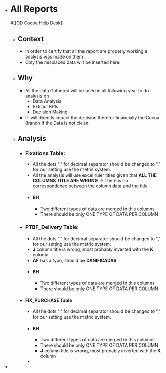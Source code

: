 - # All Reports 
  #[[OD Cocoa Help Desk]]
	- ## Context
		- In order to certify that all the report are properly working a analysis was made on them.
		- Only the misplaced data will be inserted here.
	- ## Why
		- All the data Gathered will be used in all following year to do analysis on
			- Data Analysis
			- Extract KPIs
			- Decision Making
		- IT will directly impact the decision therefor financially the Cocoa Branch if the Data is not clean.
	- ## Analysis
		- ### Fixations Table:
			- All the dots "." for decimal separator should be changed to "," for our setting use the metric system.
			- All the analysis will use excel ruler titles given that **ALL THE COLUMNS TITLE ARE WRONG** -> There is no correspondence between the column data and the title.
			- #### BH
				- Two different types of data are merged in this columns
				- There should be only ONE TYPE OF DATA PER COLUMN
		- ### PTBF_Delivery Table:
			- All the dots "." for decimal separator should be changed to "," for our setting use the metric system.
			- **J** column title is wrong, most probably inverted with the **K** column
			- **AF** has a typo, should be **DANIFICADAS**
			- #### BH
				- Two different types of data are merged in this columns
				- There should be only ONE TYPE OF DATA PER COLUMN
		- #### FIX_PURCHASE Table
			- All the dots "." for decimal separator should be changed to "," for our setting use the metric system.
			- #### BH
				- Two different types of data are merged in this columns
				- There should be only ONE TYPE OF DATA PER COLUMN
				- **J** column title is wrong, most probably inverted with the **K** column
			-
-